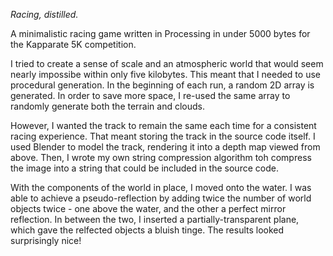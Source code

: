 *Racing, distilled.*

A minimalistic racing game written in Processing in under 5000 bytes for the Kapparate 5K competition.

I tried to create a sense of scale and an atmospheric world that would seem nearly impossibe within only five kilobytes. This meant that I needed to use procedural generation. In the beginning of each run, a random 2D array is generated. In order to save more space, I re-used the same array to randomly generate both the terrain and clouds.

However, I wanted the track to remain the same each time for a consistent racing experience. That meant storing the track in the source code itself. I used Blender to model the track, rendering it into a depth map viewed from above. Then, I wrote my own string compression algorithm toh compress the image into a string that could be included in the source code.

With the components of the world in place, I moved onto the water. I was able to achieve a pseudo-reflection by adding twice the number of world objects twice - one above the water, and the other a perfect mirror reflection. In between the two, I inserted a partially-transparent plane, which gave the relfected objects a bluish tinge. The results looked surprisingly nice!
